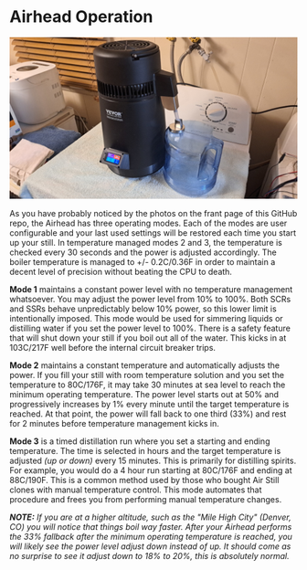 # Airhead Operation

<img width="1024" src="./Airhead-Finished-Build.jpg"><br>

As you have probably noticed by the photos on the frant page of this GitHub repo, the Airhead has three operating modes. Each of the modes are user configurable and your last used settings will be restored each time you start up your still. In temperature managed modes 2 and 3, the temperature is checked every 30 seconds and the power is adjusted accordingly. The boiler temperature is managed to +/- 0.2C/0.36F in order to maintain a decent level of precision without beating the CPU to death. 

**Mode 1** maintains a constant power level with no temperature management whatsoever. You may adjust the power level from 10% to 100%. Both SCRs and SSRs behave unpredictably below 10% power, so this lower limit is intentionally imposed. This mode would be used for simmering liquids or distilling water if you set the power level to 100%. There is a safety feature that will shut down your still if you boil out all of the water. This kicks in at 103C/217F well before the internal circuit breaker trips.

**Mode 2** maintains a constant temperature and automatically adjusts the power. If you fill your still with room temperature solution and you set the temperature to 80C/176F, it may take 30 minutes at sea level to reach the minimum operating temperature. The power level starts out at 50% and progressively increases by 1% every minute until the target temperature is reached. At that point, the power will fall back to one third (33%) and rest for 2 minutes before temperature management kicks in.

**Mode 3** is a timed distillation run where you set a starting and ending temperature. The time is selected in hours and the target temperature is adjusted _(up or down)_ every 15 minutes. This is primarily for distilling spirits. For example, you would do a 4 hour run starting at 80C/176F and ending at 88C/190F. This is a common method used by those who bought Air Still clones with manual temperature control. This mode automates that procedure and frees you from performing manual temperature changes.

_**NOTE:** If you are at a higher altitude, such as the "Mile High City" (Denver, CO) you will notice that things boil way faster. After your Airhead performs the 33% fallback after the minimum operating temperature is reached, you will likely see the power level adjust down instead of up. It should come as no surprise to see it adjust down to 18% to 20%, this is absolutely normal._
